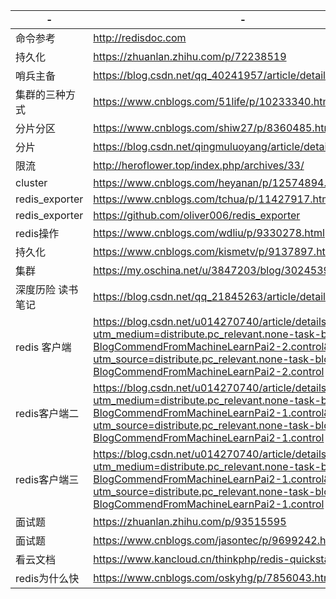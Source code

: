 | -                 | -                                                            |
| ----------------- | ------------------------------------------------------------ |
| 命令参考          | http://redisdoc.com                                          |
| 持久化            | https://zhuanlan.zhihu.com/p/72238519                        |
| 哨兵主备          | https://blog.csdn.net/qq_40241957/article/details/84260866   |
| 集群的三种方式    | https://www.cnblogs.com/51life/p/10233340.html               |
| 分片分区          | https://www.cnblogs.com/shiw27/p/8360485.html                |
| 分片              | https://blog.csdn.net/qingmuluoyang/article/details/82915785 |
| 限流              | http://heroflower.top/index.php/archives/33/                 |
| cluster           | https://www.cnblogs.com/heyanan/p/12574894.html              |
| redis_exporter    | https://www.cnblogs.com/tchua/p/11427917.html                |
| redis_exporter    | https://github.com/oliver006/redis_exporter                  |
| redis操作         | https://www.cnblogs.com/wdliu/p/9330278.html                 |
| 持久化            | https://www.cnblogs.com/kismetv/p/9137897.html#t41           |
| 集群              | https://my.oschina.net/u/3847203/blog/3024539                |
| 深度历险 读书笔记 | https://blog.csdn.net/qq_21845263/article/details/102369205  |
| redis 客户端      | https://blog.csdn.net/u014270740/article/details/89929972?utm_medium=distribute.pc_relevant.none-task-blog-BlogCommendFromMachineLearnPai2-2.control&depth_1-utm_source=distribute.pc_relevant.none-task-blog-BlogCommendFromMachineLearnPai2-2.control |
| redis客户端二     | https://blog.csdn.net/u014270740/article/details/90273286?utm_medium=distribute.pc_relevant.none-task-blog-BlogCommendFromMachineLearnPai2-1.control&depth_1-utm_source=distribute.pc_relevant.none-task-blog-BlogCommendFromMachineLearnPai2-1.control |
| redis客户端三     | https://blog.csdn.net/u014270740/article/details/90344692?utm_medium=distribute.pc_relevant.none-task-blog-BlogCommendFromMachineLearnPai2-1.control&depth_1-utm_source=distribute.pc_relevant.none-task-blog-BlogCommendFromMachineLearnPai2-1.control |
| 面试题            | https://zhuanlan.zhihu.com/p/93515595                        |
| 面试题            | https://www.cnblogs.com/jasontec/p/9699242.html              |
| 看云文档          | https://www.kancloud.cn/thinkphp/redis-quickstart/36187      |
| redis为什么快     | https://www.cnblogs.com/oskyhg/p/7856043.html                |

